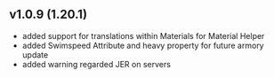 ## v1.0.9 (1.20.1)
- added support for translations within Materials for Material Helper
- added Swimspeed Attribute and heavy property for future armory update
- added warning regarded JER on servers
